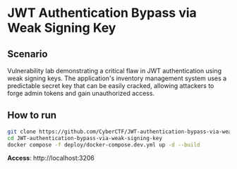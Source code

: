 # JWT Authentication Bypass via Weak Signing Key

## Scenario
Vulnerability lab demonstrating a critical flaw in JWT authentication using weak signing keys. The application's inventory management system uses a predictable secret key that can be easily cracked, allowing attackers to forge admin tokens and gain unauthorized access.

## How to run
```bash
git clone https://github.com/CyberCTF/JWT-authentication-bypass-via-weak-signing-key.git
cd JWT-authentication-bypass-via-weak-signing-key
docker compose -f deploy/docker-compose.dev.yml up -d --build
```

**Access**: http://localhost:3206





